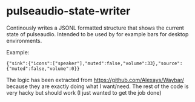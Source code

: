 # pulseaudio-state-writer

Continously writes a JSONL formatted structure that shows the current state of pulseaudio. Intended to be used by for example bars for desktop environments.

Example:

```
{"sink":{"icons":["speaker"],"muted":false,"volume":33},"source":{"muted":false,"volume":0}}
```

The logic has been extracted from https://github.com/Alexays/Waybar/ because they are exactly doing what I want/need.
The rest of the code is very hacky but should work (I just wanted to get the job done)